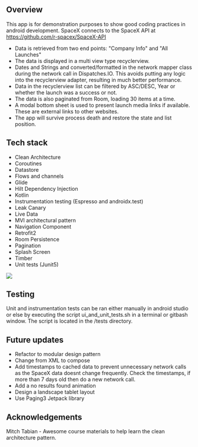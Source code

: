 
## Overview

This app is for demonstration purposes to show good coding practices in android development.
SpaceX connects to the SpaceX API at https://github.com/r-spacex/SpaceX-API

- Data is retrieved from two end points: "Company Info" and "All Launches"
- The data is displayed in a multi view type recyclerview.
- Dates and Strings and converted/formatted in the network mapper class during the network call in Dispatches.IO. This avoids putting any logic into the recyclerview adapter, resulting in much better performance.
- Data in the recyclerview list can be filtered by ASC/DESC, Year or whether the launch was a success or not.
- The data is also paginated from Room, loading 30 items at a time.
- A modal bottom sheet is used to present launch media links if available. These are external links to other websites.
- The app will survive process death and restore the state and list position.

## Tech stack

* Clean Architecture
* Coroutines
* Datastore
* Flows and channels
* Glide
* Hilt Dependency Injection
* Kotlin
* Instrumentation testing (Espresso and androidx.test)
* Leak Canary
* Live Data
* MVI architectural pattern
* Navigation Component
* Retrofit2
* Room Persistence
* Pagination
* Splash Screen
* Timber
* Unit tests (Junit5)

![](images/clean_architecture.png)


## Testing

Unit and instrumentation tests can be ran either manually in android studio or else by executing the script ui_and_unit_tests.sh in a terminal or gitbash window. The script is located in the /tests directory.


## Future updates

* Refactor to modular design pattern
* Change from XML to compose
* Add timestamps to cached data to prevent unnecessary network calls as the SpaceX data doesnt change frequently. Check the timestamps, if more than 7 days old then do a new network call.
* Add a no results found animation
* Design a landscape tablet layout
* Use Paging3 Jetpack library


## Acknowledgements

Mitch Tabian - Awesome course materials to help learn the clean architecture pattern.
